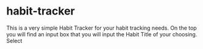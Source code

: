 # habit-tracker

This is a very simple Habit Tracker for your habit tracking needs.
On the top you will find an input box that you will input the Habit Title of your choosing. Select